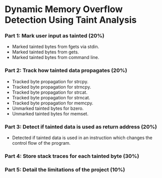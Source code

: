 # Dynamic Memory Overflow Detection Using Taint Analysis

### Part 1: Mark user input as tainted (20%)

- Marked tainted bytes from fgets via stdin.
- Marked tainted bytes from gets.
- Marked tainted bytes from command line.

### Part 2: Track how tainted data propagates (20%)

- Tracked byte propagation for strcpy. 
- Tracked byte propagation for strncpy.
- Tracked byte propagation for strcat.
- Tracked byte propagation for strncat.
- Tracked byte propagation for memcpy.
- Unmarked tainted bytes for bzero.
- Unmarked tainted bytes for memset.

### Part 3: Detect if tainted data is used as return address (20%)

- Detected if tainted data is used in an instruction which changes the control flow of the program.

### Part 4: Store stack traces for each tainted byte (30%)

### Part 5: Detail the limitations of the project (10%)
